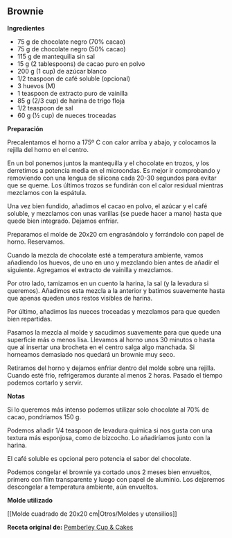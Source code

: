 ## Brownie

**Ingredientes**

- 75 g de chocolate negro (70% cacao)
- 75 g de chocolate negro (50% cacao)
- 115 g de mantequilla sin sal
- 15 g (2 tablespoons) de cacao puro en polvo
- 200 g (1 cup) de azúcar blanco
- 1/2 teaspoon de café soluble (opcional)
- 3 huevos (M)
- 1 teaspoon de extracto puro de vainilla
- 85 g (2/3 cup) de harina de trigo floja
- 1/2 teaspoon de sal
- 60 g (½ cup) de nueces troceadas

**Preparación**

Precalentamos el horno a 175º C con calor arriba y abajo, y colocamos la rejilla del horno en el centro.

En un bol ponemos juntos la mantequilla y el chocolate en trozos, y los derretimos a potencia media en el microondas. Es mejor ir comprobando y removiendo con una lengua de silicona cada 20-30 segundos para evitar que se queme. Los últimos trozos se fundirán con el calor residual mientras mezclamos con la espátula.

Una vez bien fundido, añadimos el cacao en polvo, el azúcar y el café soluble, y mezclamos con unas varillas (se puede hacer a mano) hasta que quede bien integrado. Dejamos enfriar.

Preparamos el molde de 20x20 cm engrasándolo y forrándolo con papel de horno. Reservamos.

Cuando la mezcla de chocolate esté a temperatura ambiente, vamos añadiendo los huevos, de uno en uno y mezclando bien antes de añadir el siguiente. Agregamos el extracto de vainilla y mezclamos.

Por otro lado, tamizamos en un cuento la harina, la sal (y la levadura si queremos). Añadimos esta mezcla a la anterior y batimos suavemente hasta que apenas queden unos restos visibles de harina.

Por último, añadimos las nueces troceadas y mezclamos para que queden bien repartidas.

Pasamos la mezcla al molde y sacudimos suavemente para que quede una superficie más o menos lisa. Llevamos al horno unos 30 minutos o hasta que al insertar una brocheta en el centro salga algo manchada. Si horneamos demasiado nos quedará un brownie muy seco.

Retiramos del horno y dejamos enfriar dentro del molde sobre una rejilla. Cuando esté frío, refrigeramos durante al menos 2 horas. Pasado el tiempo podemos cortarlo y servir.

**Notas**

Si lo queremos más intenso podemos utilizar solo chocolate al 70% de cacao, pondríamos 150 g.

Podemos añadir 1/4 teaspoon de levadura química si nos gusta con una textura más esponjosa, como de bizcocho. Lo añadiríamos junto con la harina.

El café soluble es opcional pero potencia el sabor del chocolate.

Podemos congelar el brownie ya cortado unos 2 meses bien envueltos, primero con film transparente y luego con papel de aluminio. Los dejaremos descongelar a temperatura ambiente, aún envueltos.

**Molde utilizado**

[[Molde cuadrado de 20x20 cm|Otros/Moldes y utensilios]]

**Receta original de:** [Pemberley Cup & Cakes](http://pemberleycupandcakes.com/2013/06/13/dark-chocolate-brownies/)